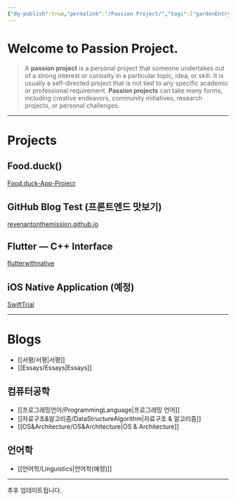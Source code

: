 ```yaml
---
{"dg-publish":true,"permalink":"/Passion Project/","tags":["gardenEntry"],"created":"2024-02-05T19:54:15.233+09:00","updated":"2024-05-09T15:30:10.387+09:00"}
---
```



# Welcome to Passion Project.

>   A **passion project** is a personal project that someone undertakes out of a strong interest or curiosity in a particular topic, idea, or skill.  It is usually a self-directed project that is not tied to any specific academic or professional requirement.  **Passion projects** can take many forms, including creative endeavors, community initiatives, research projects, or personal challenges.

---

# Projects

## Food.duck()

[Food.duck-App-Project](https://github.com/JennaEscher/Food.duck-App-Project)

## GitHub Blog Test (프론트엔드 맛보기)

[revenantonthemission.github.io](https://github.com/revenantonthemission/revenantonthemission.github.io)

## Flutter — C++ Interface

[flutterwithnative](https://github.com/revenantonthemission/flutterwithnative)

## iOS Native Application (예정)

[SwiftTrial](https://github.com/revenantonthemission/SwiftTrial)

---

# Blogs

+ [[서평/서평\|서평]]
+ [[Essays/Essays\|Essays]]

## 컴퓨터공학

+ [[프로그래밍언어/ProgrammingLanguage\|프로그래밍 언어]]
+ [[자료구조&알고리즘/DataStructureAlgorithm\|자료구조 & 알고리즘]]
+ [[OS&Architecture/OS&Architecture\|OS & Architecture]]

## 언어학

+ [[언어학/Linguistics\|언어학(예정)]]

---

추후 업데이트됩니다.